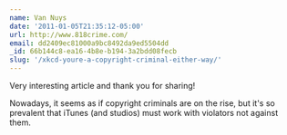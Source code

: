 ```yaml
---
name: Van Nuys
date: '2011-01-05T21:35:12-05:00'
url: http://www.818crime.com/
email: dd2409ec81000a9bc8492da9ed5504dd
_id: 66b144c8-ea16-4b8e-b194-3a2bdd08fecb
slug: '/xkcd-youre-a-copyright-criminal-either-way/'
---
```


Very interesting article and thank you for sharing!

Nowadays, it seems as if copyright criminals are on the rise, but it's so
prevalent that iTunes (and studios) must work with violators not against them.
